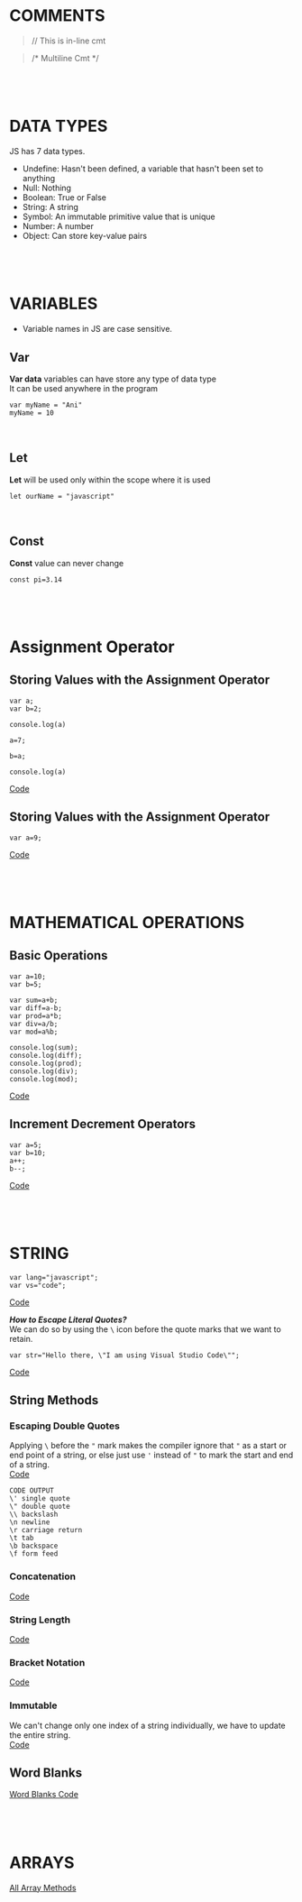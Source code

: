 # COMMENTS

>// This is in-line cmt

>/* Multiline Cmt */


#
&nbsp;
&nbsp;
#


# DATA TYPES

JS has 7 data types.

- Undefine: Hasn't been defined, a variable that hasn't been set to anything
- Null: Nothing
- Boolean: True or False
- String: A string
- Symbol: An immutable primitive value that is unique
- Number: A number
- Object: Can store key-value pairs


#
&nbsp;
&nbsp;
#


# VARIABLES

- Variable names in JS are case sensitive.

## Var
**Var data** variables can have store any type of data type<br>
It can be used anywhere in the program
```
var myName = "Ani"
myName = 10
```
<br>

## Let
**Let** will be used only within the scope where it is used
```
let ourName = "javascript"
```
<br>

## Const
**Const** value can never change
```
const pi=3.14
```

#
&nbsp;
&nbsp;
#


# Assignment Operator


## Storing Values with the Assignment Operator
```
var a;
var b=2;

console.log(a)

a=7;

b=a;

console.log(a)
```
[Code](/Codes/001_code.js)
<br>

## Storing Values with the Assignment Operator
```
var a=9; 
```
[Code](/Codes/002_code.js)


#
&nbsp;
&nbsp;
#


# MATHEMATICAL OPERATIONS

## Basic Operations
```
var a=10;
var b=5;

var sum=a+b;
var diff=a-b;
var prod=a*b;
var div=a/b;
var mod=a%b;

console.log(sum);
console.log(diff);
console.log(prod);
console.log(div);
console.log(mod);
```
[Code](/Codes/003_code.js)
<br>

## Increment Decrement Operators
```
var a=5;
var b=10;
a++;
b--;
```
[Code](Codes/005_code.js)
<br>


#
&nbsp;
&nbsp;
#


# STRING
```
var lang="javascript";
var vs="code";
```
[Code](Codes/006_code.js)
<br>

***How to Escape Literal Quotes?***
<br>
We can do so by using the `\` icon before the quote marks that we want to retain.
```
var str="Hello there, \"I am using Visual Studio Code\"";
```
[Code](Codes/006_code.js)

## String Methods

### Escaping Double Quotes
Applying `\` before the `"` mark makes the compiler ignore that `"` as a start or end point of a string, or else just use `'` instead of `"` to mark the start and end of a string.
<br>
[Code](Codes/007_code.js)

```
CODE OUTPUT
\' single quote
\" double quote
\\ backslash
\n newline
\r carriage return
\t tab
\b backspace
\f form feed
```

### Concatenation
[Code](/Codes/008_code.js)
<br>

### String Length
[Code](/Codes/009_code.js)
<br>

### Bracket Notation
[Code](/Codes/009_code.js)
<br>

### Immutable
We can't change only one index of a string individually, we have to update the entire string.<br>
[Code](/Codes/010_code.js)
<br>

## Word Blanks
[Word Blanks Code](Codes/011_wordBlanks.js)
<br>


#
&nbsp;
&nbsp;
#


# ARRAYS
[All Array Methods](Codes/012_arrays.js)